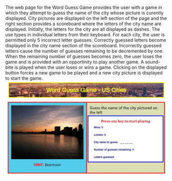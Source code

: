 The web page for the Word Guess Game provides the user with a game in which they attempt to guess the name of the city whose picture is curently displayed. City pictures are displayed on the left section of the page and the right section provides a scoreboard where the letters of the city name are displayed. Initially, the letters for the city are all displayed as dashes. The use types in individual letters from their keyboard. For each city, the user is permitted only 5 incorrect letter guesses. Correctly guessed letters become displayed in the city name section of the scoreboard. Incorrectly guessed letters cause the number of guesses remaining to be decremented by one. When the remaining number of guesses becomes zero, the user loses the game and is provided with an opportinity to play another game. A sound-bite is played when the user loses or wins a game. Clicking on the displayed button forces a new game to be played and a new city picture is displayed to start the game.
![Word Guess Game Screenshot](assets/images/WordGuessGameScreenShot.jpg)

